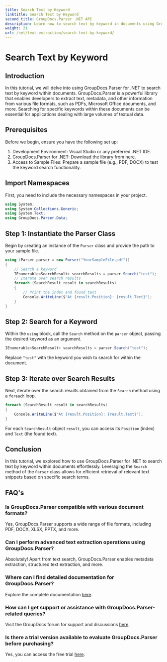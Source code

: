```yaml
---
title: Search Text by Keyword
linktitle: Search Text by Keyword
second_title: GroupDocs.Parser .NET API
description: Learn how to search text by keyword in documents using GroupDocs.Parser for .NET. Efficiently extract relevant content with ease.
weight: 21
url: /net/text-extraction/search-text-by-keyword/
---
```


# Search Text by Keyword

## Introduction
In this tutorial, we will delve into using GroupDocs.Parser for .NET to search text by keyword within documents. GroupDocs.Parser is a powerful library that enables developers to extract text, metadata, and other information from various file formats, such as PDFs, Microsoft Office documents, and more. Searching for specific keywords within these documents can be essential for applications dealing with large volumes of textual data.
## Prerequisites
Before we begin, ensure you have the following set up:
1. Development Environment: Visual Studio or any preferred .NET IDE.
2. GroupDocs.Parser for .NET: Download the library from [here](https://releases.groupdocs.com/parser/net/).
3. Access to Sample Files: Prepare a sample file (e.g., PDF, DOCX) to test the keyword search functionality.

## Import Namespaces
First, you need to include the necessary namespaces in your project.
```csharp
using System;
using System.Collections.Generic;
using System.Text;
using GroupDocs.Parser.Data;
```
## Step 1: Instantiate the Parser Class
Begin by creating an instance of the `Parser` class and provide the path to your sample file.
```csharp
using (Parser parser = new Parser("YourSampleFile.pdf"))
{
    // Search a keyword
    IEnumerable<SearchResult> searchResults = parser.Search("test");
    // Iterate over search results
    foreach (SearchResult result in searchResults)
    {
        // Print the index and found text
        Console.WriteLine($"At {result.Position}: {result.Text}");
    }
}
```
## Step 2: Search for a Keyword
Within the `using` block, call the `Search` method on the `parser` object, passing the desired keyword as an argument.
```csharp
IEnumerable<SearchResult> searchResults = parser.Search("test");
```
Replace `"test"` with the keyword you wish to search for within the document.
## Step 3: Iterate over Search Results
Next, iterate over the search results obtained from the `Search` method using a `foreach` loop.
```csharp
foreach (SearchResult result in searchResults)
{
    Console.WriteLine($"At {result.Position}: {result.Text}");
}
```
For each `SearchResult` object `result`, you can access its `Position` (index) and `Text` (the found text).

## Conclusion
In this tutorial, we explored how to use GroupDocs.Parser for .NET to search text by keyword within documents effortlessly. Leveraging the `Search` method of the `Parser` class allows for efficient retrieval of relevant text snippets based on specific search terms.

## FAQ's
### Is GroupDocs.Parser compatible with various document formats?
Yes, GroupDocs.Parser supports a wide range of file formats, including PDF, DOCX, XLSX, PPTX, and more.
### Can I perform advanced text extraction operations using GroupDocs.Parser?
Absolutely! Apart from text search, GroupDocs.Parser enables metadata extraction, structured text extraction, and more.
### Where can I find detailed documentation for GroupDocs.Parser?
Explore the complete documentation [here](https://tutorials.groupdocs.com/parser/net/).
### How can I get support or assistance with GroupDocs.Parser-related queries?
Visit the GroupDocs forum for support and discussions [here](https://forum.groupdocs.com/c/parser/17).
### Is there a trial version available to evaluate GroupDocs.Parser before purchasing?
Yes, you can access the free trial [here](https://releases.groupdocs.com/).

